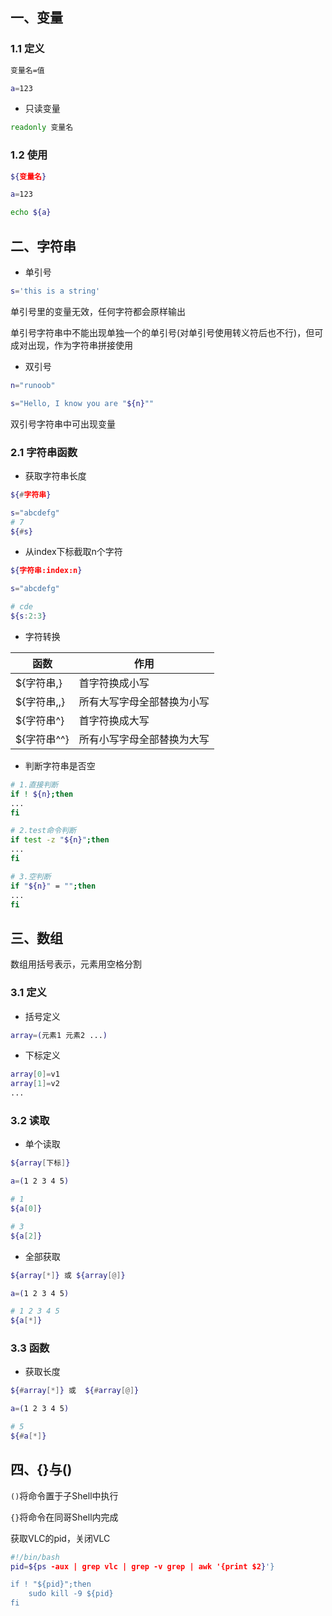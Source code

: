 <!--
 * @Description: 
 * @Version: 1.0
 * @Author: DaLao
 * @Email: dalao_li@163.com
 * @Date: 2021-10-10 00:15:19
 * @LastEditors: DaLao
 * @LastEditTime: 2022-03-24 23:15:40
-->

## 一、变量

### 1.1 定义

```sh
变量名=值
```

```sh
a=123
```

- 只读变量
  
```sh
readonly 变量名
```

### 1.2 使用
  
```sh
${变量名}
```

```sh
a=123

echo ${a}
```



## 二、字符串

- 单引号

```sh
s='this is a string'
```

单引号里的变量无效，任何字符都会原样输出

单引号字符串中不能出现单独一个的单引号(对单引号使用转义符后也不行)，但可成对出现，作为字符串拼接使用

- 双引号

```sh
n="runoob"

s="Hello, I know you are "${n}""
```

双引号字符串中可出现变量

### 2.1 字符串函数

- 获取字符串长度
  
```sh
${#字符串}
```

```sh
s="abcdefg"
# 7
${#s}
```

- 从index下标截取n个字符
  
```sh
${字符串:index:n}
```

```sh
s="abcdefg"

# cde
${s:2:3}
```

- 字符转换

| 函数        | 作用                       |
| ----------- | -------------------------- |
| ${字符串,}  | 首字符换成小写             |
| ${字符串,,} | 所有大写字母全部替换为小写 |
| ${字符串^}  | 首字符换成大写             |
| ${字符串^^} | 所有小写字母全部替换为大写 |

- 判断字符串是否空

```sh
# 1.直接判断
if ! ${n};then
...
fi

# 2.test命令判断
if test -z "${n}";then
...
fi

# 3.空判断
if "${n}" = "";then
...
fi
```


## 三、数组

数组用括号表示，元素用空格分割

### 3.1 定义

- 括号定义
  
```sh
array=(元素1 元素2 ...)
```

- 下标定义

```sh
array[0]=v1
array[1]=v2
...
``` 

### 3.2 读取

- 单个读取
  
```sh
${array[下标]}
```

```sh
a=(1 2 3 4 5)

# 1
${a[0]}

# 3
${a[2]}
```

- 全部获取

```sh
${array[*]} 或 ${array[@]}
```

```sh
a=(1 2 3 4 5)

# 1 2 3 4 5
${a[*]}
```

### 3.3 函数

- 获取长度

```sh
${#array[*]} 或  ${#array[@]}
```

```sh
a=(1 2 3 4 5)

# 5
${#a[*]}
```

## 四、{}与()

`()`将命令置于子Shell中执行

`{}`将命令在同哥Shell内完成

获取VLC的pid，关闭VLC

```sh
#!/bin/bash
pid=${ps -aux | grep vlc | grep -v grep | awk '{print $2}'}

if ! "${pid}";then
    sudo kill -9 ${pid}
fi
```
